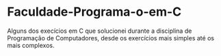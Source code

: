 # Faculdade-Programa-o-em-C
Alguns dos execícios em C que solucionei durante a disciplina de Programação de Computadores, desde os exercícios mais simples até os mais complexos. 
